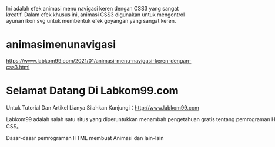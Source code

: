 Ini adalah efek animasi menu navigasi keren dengan CSS3 yang sangat kreatif. Dalam efek khusus ini, animasi CSS3 digunakan untuk mengontrol ayunan ikon svg untuk membentuk efek goyangan yang sangat keren.

# animasimenunavigasi

https://www.labkom99.com/2021/01/animasi-menu-navigasi-keren-dengan-css3.html


<!DOCTYPE html PUBLIC "-//W3C//DTD XHTML 1.0 Transitional//EN" "http://www.w3.org/TR/xhtml1/DTD/xhtml1-transitional.dtd">
<html xmlns="http://www.w3.org/1999/xhtml" xml:lang="en">
<head>
	<meta http-equiv="Content-Type" content="text/html;charset=UTF-8">
	<title>Labkom99.com</title>
	<style type="text/css">
		body{font-size: 14px;}
		.content{
			width: 800px;
			margin: 0 auto;
		}
	</style>
</head>
<body>
	<h1>Selamat Datang Di Labkom99.com</h1>
	<div class="content">
	<p>Untuk Tutorial Dan Artikel Lianya Silahkan Kunjungi：<a href="http://www.labkom99.com">http://www.labkom99.com</a></p>
	<p>Labkom99 adalah salah satu situs yang diperuntukkan menambah pengetahuan gratis tentang pemrograman HTML dan CSS。</p>
	<p>Dasar-dasar pemrograman HTML membuat Animasi dan lain-lain</p>
</div>
</body>
</html>
